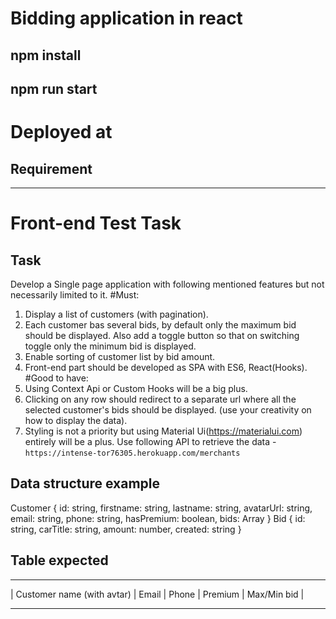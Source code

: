 # Bidding application in react

## npm install
## npm run start

# Deployed at

## Requirement

------------------------------

# Front-end Test Task
## Task
Develop a Single page application with following mentioned features
but not necessarily limited to it.
#Must:
1. Display a list of customers (with pagination).
2. Each customer bas several bids, by default only the maximum bid
should be displayed. Also add a toggle button so that on switching
toggle only the minimum bid is displayed.
3. Enable sorting of customer list by bid amount.
4. Front-end part should be developed as SPA with ES6, React(Hooks).
#Good to have:
1. Using Context Api or Custom Hooks will be a big plus.
2. Clicking on any row should redirect to a separate url where all the
selected customer's bids should be displayed. (use your creativity on
how to display the data).
3. Styling is not a priority but using Material Ui(https://materialui.com) entirely will be a plus.
Use following API to retrieve the data - `https://intense-tor76305.herokuapp.com/merchants`
## Data structure example
Customer {
 id: string,
 firstname: string,
 lastname: string,
 avatarUrl: string,
 email: string,
 phone: string,
 hasPremium: boolean,
 bids: Array<Bid>
}
Bid {
 id: string,
 carTitle: string,
 amount: number,
 created: string
}
## Table expected
___________________________________________________________________
| Customer name (with avtar) | Email | Phone | Premium | Max/Min bid |
______________________________________________________________

